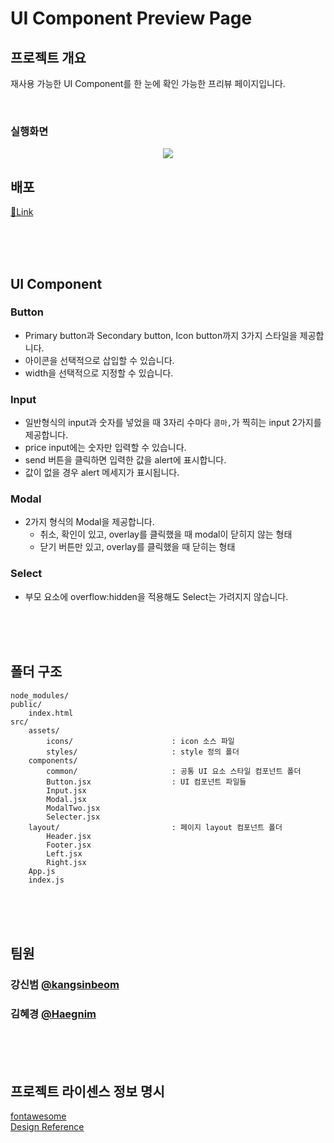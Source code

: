# UI Component Preview Page

## 프로젝트 개요

재사용 가능한 UI Component를 한 눈에 확인 가능한 프리뷰 페이지입니다.

<br />

### 실행화면

<p align="center">
<img src="https://github.com/Haegnim/hh99-test2/assets/84562770/5590aaf2-67df-47a6-b324-3b977e837351">
</p>

## 배포

[📎Link](https://hh99-chap3.vercel.app/)

<br />
<br />
<br />

## UI Component

### Button

-   Primary button과 Secondary button, Icon button까지 3가지 스타일을 제공합니다.
-   아이콘을 선택적으로 삽입할 수 있습니다.
-   width을 선택적으로 지정할 수 있습니다.

### Input

-   일반형식의 input과 숫자를 넣었을 때 3자리 수마다 `콤마,`가 찍히는 input 2가지를 제공합니다.
-   price input에는 숫자만 입력할 수 있습니다.
-   send 버튼을 클릭하면 입력한 값을 alert에 표시합니다.
-   값이 없을 경우 alert 메세지가 표시됩니다.

### Modal

-   2가지 형식의 Modal을 제공합니다.
    -   취소, 확인이 있고, overlay를 클릭했을 때 modal이 닫히지 않는 형태
    -   닫기 버튼만 있고, overlay를 클릭했을 때 닫히는 형태

### Select

-   부모 요소에 overflow:hidden을 적용해도 Select는 가려지지 않습니다.

<br />
<br />
<br />

## 폴더 구조

```
node_modules/
public/
    index.html
src/
    assets/
        icons/                      : icon 소스 파일
        styles/                     : style 정의 폴더
    components/
        common/                     : 공통 UI 요소 스타일 컴포넌트 폴더
        Button.jsx                  : UI 컴포넌트 파일들
        Input.jsx
        Modal.jsx
        ModalTwo.jsx
        Selecter.jsx
    layout/                         : 페이지 layout 컴포넌트 폴더
        Header.jsx
        Footer.jsx
        Left.jsx
        Right.jsx
    App.js
    index.js
```

<br />
<br />
<br />

## 팀원

### 강신범 [@kangsinbeom](https://github.com/kangsinbeom)

### 김혜경 [@Haegnim](https://github.com/Haegnim)

<br />
<br />
<br />

## 프로젝트 라이센스 정보 명시

[fontawesome](https://fontawesome.com/) <br />
[Design Reference](https://www.behance.net/gallery/136821989/MEDICO-Doctor-Patient-Management-System-UIUX-Design)
